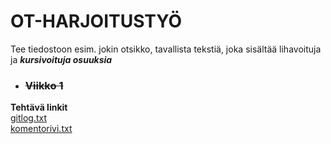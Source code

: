 <h1>OT-HARJOITUSTYÖ</h1>
<p>Tee tiedostoon esim. jokin otsikko, tavallista tekstiä, joka sisältää lihavoituja ja 
  <strong><i>kursivoituja osuuksia</i></strong></p>

<ul>
  <li>
      <h3><strike>Viikko 1</strike></h3>  
   </li>
</ul>


<strong>**Tehtävä linkit**</strong>
</br>
[gitlog.txt](https://github.com/sutigit/ot-harjoitustyo/blob/master/laskarit/viikko1/gitlog.txt)
</br>
[komentorivi.txt](https://github.com/sutigit/ot-harjoitustyo/blob/master/laskarit/viikko1/komentorivi.txt)




